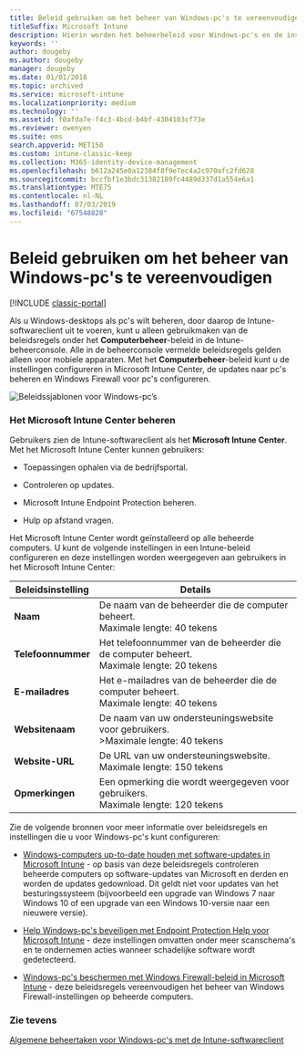 ```yaml
---
title: Beleid gebruiken om het beheer van Windows-pc's te vereenvoudigen
titleSuffix: Microsoft Intune
description: Hierin worden het beheerbeleid voor Windows-pc's en de instellingen voor Microsoft Intune Center beschreven.
keywords: ''
author: dougeby
ms.author: dougeby
manager: dougeby
ms.date: 01/01/2018
ms.topic: archived
ms.service: microsoft-intune
ms.localizationpriority: medium
ms.technology: ''
ms.assetid: f0afda7e-f4c3-4bcd-b4bf-4304103cf73e
ms.reviewer: owenyen
ms.suite: ems
search.appverid: MET150
ms.custom: intune-classic-keep
ms.collection: M365-identity-device-management
ms.openlocfilehash: b612a245e0a12384f8f9e7ec4a2c970afc2fd628
ms.sourcegitcommit: bccfbf1e3bdc31382189fc4489d337d1a554e6a1
ms.translationtype: MTE75
ms.contentlocale: nl-NL
ms.lasthandoff: 07/03/2019
ms.locfileid: "67548828"
---
```

# <a name="use-policies-to-simplify-windows-pc-management"></a>Beleid gebruiken om het beheer van Windows-pc's te vereenvoudigen

[!INCLUDE [classic-portal](includes/classic-portal.md)]

Als u Windows-desktops als pc's wilt beheren, door daarop de Intune-softwareclient uit te voeren, kunt u alleen gebruikmaken van de beleidsregels onder het **Computerbeheer**-beleid in de Intune-beheerconsole. Alle in de beheerconsole vermelde beleidsregels gelden alleen voor mobiele apparaten. Met het **Computerbeheer**-beleid kunt u de instellingen configureren in Microsoft Intune Center, de updates naar pc's beheren en Windows Firewall voor pc's configureren.

![Beleidssjablonen voor Windows-pc’s](media/pc_policy_template.png)

### <a name="manage-the-microsoft-intune-center"></a>Het Microsoft Intune Center beheren
Gebruikers zien de Intune-softwareclient als het **Microsoft Intune Center**. Met het Microsoft Intune Center kunnen gebruikers:

- Toepassingen ophalen via de bedrijfsportal.

- Controleren op updates.

- Microsoft Intune Endpoint Protection beheren.

- Hulp op afstand vragen.

Het Microsoft Intune Center wordt geïnstalleerd op alle beheerde computers. U kunt de volgende instellingen in een Intune-beleid configureren en deze instellingen worden weergegeven aan gebruikers in het Microsoft Intune Center:

|Beleidsinstelling|Details|
|------------------|--------------------|
|**Naam**|De naam van de beheerder die de computer beheert.<br />Maximale lengte: 40 tekens|
|**Telefoonnummer**|Het telefoonnummer van de beheerder die de computer beheert.<br />Maximale lengte: 20 tekens|
|**E-mailadres**|Het e-mailadres van de beheerder die de computer beheert.<br />Maximale lengte: 40 tekens|
|**Websitenaam**|De naam van uw ondersteuningswebsite voor gebruikers.<br />>Maximale lengte: 40 tekens|
|**Website-URL**|De URL van uw ondersteuningswebsite.<br />Maximale lengte: 150 tekens|
|**Opmerkingen**|Een opmerking die wordt weergegeven voor gebruikers.<br />Maximale lengte: 120 tekens|

Zie de volgende bronnen voor meer informatie over beleidsregels en instellingen die u voor Windows-pc's kunt configureren:

- [Windows-computers up-to-date houden met software-updates in Microsoft Intune](keep-windows-pcs-up-to-date-with-software-updates-in-microsoft-intune.md) - op basis van deze beleidsregels controleren beheerde computers op software-updates van Microsoft en derden en worden de updates gedownload. Dit geldt niet voor updates van het besturingssysteem (bijvoorbeeld een upgrade van Windows 7 naar Windows 10 of een upgrade van een Windows 10-versie naar een nieuwere versie).

- [Help Windows-pc's beveiligen met Endpoint Protection Help voor Microsoft Intune](help-secure-windows-pcs-with-endpoint-protection-for-microsoft-intune.md) - deze instellingen omvatten onder meer scanschema's en te ondernemen acties wanneer schadelijke software wordt gedetecteerd.

- [Windows-pc's beschermen met Windows Firewall-beleid in Microsoft Intune](help-protect-windows-pcs-using-windows-firewall-policies-in-microsoft-intune.md) - deze beleidsregels vereenvoudigen het beheer van Windows Firewall-instellingen op beheerde computers.


### <a name="see-also"></a>Zie tevens

[Algemene beheertaken voor Windows-pc's met de Intune-softwareclient](common-windows-pc-management-tasks-with-the-microsoft-intune-computer-client.md)
